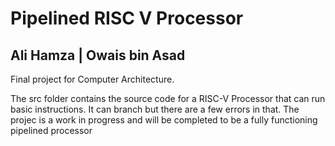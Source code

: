 # Pipelined RISC V Processor
## Ali Hamza | Owais bin Asad 
Final project for Computer Architecture.

The src folder contains the source code for a RISC-V Processor that can run basic instructions. It can branch but there are a few errors in that. The projec is a work in progress and will be completed to be a fully functioning pipelined processor
